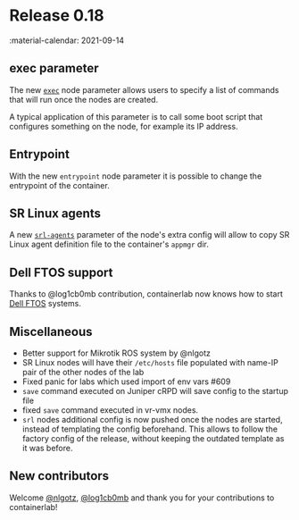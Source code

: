 # Release 0.18
:material-calendar: 2021-09-14

## exec parameter
The new [`exec`](../manual/nodes.md#exec) node parameter allows users to specify a list of commands that will run once the nodes are created.

A typical application of this parameter is to call some boot script that configures something on the node, for example its IP address.

## Entrypoint
With the new `entrypoint` node parameter it is possible to change the entrypoint of the container.

## SR Linux agents
A new [`srl-agents`](../manual/kinds/srl.md#user-defined-custom-agents-for-sr-linux-nodes) parameter of the node's extra config will allow to copy SR Linux agent definition file to the container's `appmgr` dir.

## Dell FTOS support
Thanks to @log1cb0mb contribution, containerlab now knows how to start [Dell FTOS](../manual/kinds/vr-ftosv.md) systems.

## Miscellaneous

* Better support for Mikrotik ROS system by @nlgotz
* SR Linux nodes will have their `/etc/hosts` file populated with name-IP pair of the other nodes of the lab
* Fixed panic for labs which used import of env vars #609
* `save` command executed on Juniper cRPD will save config to the startup file
* fixed `save` command executed in vr-vmx nodes.
* `srl` nodes additional config is now pushed once the nodes are started, instead of templating the config beforehand. This allows to follow the factory config of the release, without keeping the outdated template as it was before.

## New contributors
Welcome [@nlgotz](https://github.com/nlgotz), [@log1cb0mb](https://github.com/log1cb0mb) and thank you for your contributions to containerlab!
